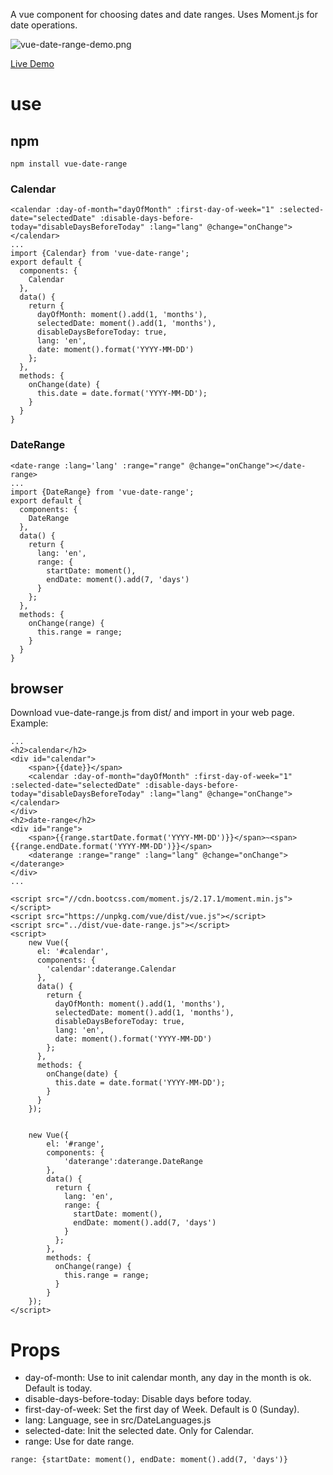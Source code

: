 A vue component for choosing dates and date ranges. Uses Moment.js for date operations.

![vue-date-range-demo.png](http://om464nmvr.bkt.clouddn.com/vue-date-range-demo.png)

[Live Demo](http://paradeto.com/vue-date-range/)

# use
## npm
``npm install vue-date-range``

### Calendar
```
<calendar :day-of-month="dayOfMonth" :first-day-of-week="1" :selected-date="selectedDate" :disable-days-before-today="disableDaysBeforeToday" :lang="lang" @change="onChange"></calendar>
...
import {Calendar} from 'vue-date-range';
export default {
  components: {
    Calendar
  },
  data() {
    return {
      dayOfMonth: moment().add(1, 'months'),
      selectedDate: moment().add(1, 'months'),
      disableDaysBeforeToday: true,
      lang: 'en',
      date: moment().format('YYYY-MM-DD')
    };
  },
  methods: {
    onChange(date) {
      this.date = date.format('YYYY-MM-DD');
    }
  }
}
```

### DateRange
```
<date-range :lang='lang' :range="range" @change="onChange"></date-range>
...
import {DateRange} from 'vue-date-range';
export default {
  components: {
    DateRange
  },
  data() {
    return {
      lang: 'en',
      range: {
        startDate: moment(),
        endDate: moment().add(7, 'days')
      }
    };
  },
  methods: {
    onChange(range) {
      this.range = range;
    }
  }
}
```

## browser
Download vue-date-range.js from dist/ and import in your web page. Example:

```
...
<h2>calendar</h2>
<div id="calendar">
    <span>{{date}}</span>
    <calendar :day-of-month="dayOfMonth" :first-day-of-week="1" :selected-date="selectedDate" :disable-days-before-today="disableDaysBeforeToday" :lang="lang" @change="onChange"></calendar>
</div>
<h2>date-range</h2>
<div id="range">
    <span>{{range.startDate.format('YYYY-MM-DD')}}</span>~<span>{{range.endDate.format('YYYY-MM-DD')}}</span>
    <daterange :range="range" :lang="lang" @change="onChange"></daterange>
</div>
...

<script src="//cdn.bootcss.com/moment.js/2.17.1/moment.min.js"></script>
<script src="https://unpkg.com/vue/dist/vue.js"></script>
<script src="../dist/vue-date-range.js"></script>
<script>
    new Vue({
      el: '#calendar',
      components: {
        'calendar':daterange.Calendar
      },
      data() {
        return {
          dayOfMonth: moment().add(1, 'months'),
          selectedDate: moment().add(1, 'months'),
          disableDaysBeforeToday: true,
          lang: 'en',
          date: moment().format('YYYY-MM-DD')
        };
      },
      methods: {
        onChange(date) {
          this.date = date.format('YYYY-MM-DD');
        }
      }
    });
  
  
    new Vue({
        el: '#range',
        components: {
            'daterange':daterange.DateRange
        },
        data() {
          return {
            lang: 'en',
            range: {
              startDate: moment(),
              endDate: moment().add(7, 'days')
            }
          };
        },
        methods: {
          onChange(range) {
            this.range = range;
          }
        }
    });
</script>
```

# Props
* day-of-month: Use to init calendar month, any day in the month is ok. Default is today.
* disable-days-before-today: Disable days before today.
* first-day-of-week: Set the first day of Week. Default is 0 (Sunday).
* lang: Language, see in src/DateLanguages.js
* selected-date: Init the selected date. Only for Calendar.
* range: Use for date range.

```
range: {startDate: moment(), endDate: moment().add(7, 'days')}
```

